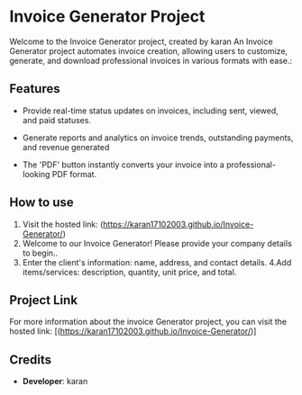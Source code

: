 # Invoice Generator Project

Welcome to the Invoice Generator project, created by karan An Invoice Generator project automates invoice creation, allowing users to customize, generate, and download professional invoices in various formats with ease.:

## Features

- Provide real-time status updates on invoices, including sent, viewed, and paid statuses.

- Generate reports and analytics on invoice trends, outstanding payments, and revenue generated

- The 'PDF' button instantly converts your invoice into a professional-looking PDF format.

## How to use

1. Visit the hosted link: (https://karan17102003.github.io/Invoice-Generator/)
2. Welcome to our Invoice Generator! Please provide your company details to begin..
3. Enter the client's information: name, address, and contact details.
4.Add items/services: description, quantity, unit price, and total.


## Project Link

For more information about the invoice Generator  project, you can visit the hosted link: [(https://karan17102003.github.io/Invoice-Generator/)]

## Credits

- **Developer**: karan



